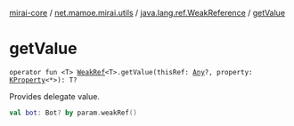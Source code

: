 [mirai-core](../../index.md) / [net.mamoe.mirai.utils](../index.md) / [java.lang.ref.WeakReference](index.md) / [getValue](./get-value.md)

# getValue

`operator fun <T> `[`WeakRef`](../-weak-ref/index.md)`<T>.getValue(thisRef: `[`Any`](https://kotlinlang.org/api/latest/jvm/stdlib/kotlin/-any/index.html)`?, property: `[`KProperty`](https://kotlinlang.org/api/latest/jvm/stdlib/kotlin.reflect/-k-property/index.html)`<*>): T?`

Provides delegate value.

``` kotlin
val bot: Bot? by param.weakRef()
```

